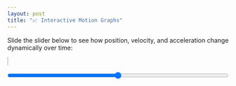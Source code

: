 ```yaml
---
layout: post
title: "📈 Interactive Motion Graphs"
---
```


<p>Slide the slider below to see how position, velocity, and acceleration change dynamically over time:</p>

<div class="motion-graph-container">
  <canvas id="canvas" width="1000" height="600"></canvas>
  <input type="range" id="slider" min="0" max="100" value="50">
</div>

<style>
  .motion-graph-container {
    max-width: 1000px;
    margin: 0 auto;
  }

  canvas {
    width: 100%;
    height: auto;
    border: 1px solid #ccc;
  }

  #slider {
    width: 100%;
    margin: 1rem auto;
    display: block;
  }
</style>

<script>
  const slider = document.getElementById("slider");
  const canvas = document.getElementById("canvas");
  const ctx = canvas.getContext("2d");

  let data = [];
  let lastTime = performance.now();
  let lastPos = +slider.value;
  let lastVel = 0;
  const MAX_POINTS = 300;

  function updateData() {
    const now = performance.now();
    const dt = (now - lastTime) / 1000;
    const pos = +slider.value;
    const vel = (pos - lastPos) / dt;
    const acc = (vel - lastVel) / dt;
    data.push({ t: now / 1000, pos, vel, acc });
    if (data.length > MAX_POINTS) data.shift();
    lastTime = now;
    lastPos = pos;
    lastVel = vel;
  }

  function drawGraph(values, yOffset, label, color, graphHeight, width, customYMap = null) {
  ctx.save();
  ctx.translate(0, yOffset);

  const padding = 10;

  // Background
  ctx.fillStyle = "#f9f9f9";
  ctx.fillRect(0, 0, width, graphHeight);
  ctx.strokeStyle = "#000";
  ctx.strokeRect(0, 0, width, graphHeight);

  // Title
  ctx.fillStyle = "#000";
  ctx.font = "12px sans-serif";
  ctx.fillText(label, 10, 15);

  // Optional tick marks if using a custom Y-mapper (position graph)
  if (customYMap) {
    const sliderMin = +slider.min;
    const sliderMax = +slider.max;
    const step = 10;

    ctx.strokeStyle = "#ccc";
    ctx.fillStyle = "#333";
    ctx.textAlign = "right";
    ctx.textBaseline = "middle";
    ctx.font = "10px sans-serif";

    for (let val = sliderMin; val <= sliderMax; val += step) {
      const y = customYMap(val, graphHeight, padding);
      ctx.beginPath();
      ctx.moveTo(0, y);
      ctx.lineTo(5, y);
      ctx.stroke();
      ctx.fillText(val, 28, y);
    }
  }

  // Draw line graph
  ctx.beginPath();
  ctx.strokeStyle = color;

  for (let i = 0; i < values.length; i++) {
    const x = (i / MAX_POINTS) * width;
    let y;

    if (customYMap) {
      y = customYMap(values[i], graphHeight, padding);
    } else {
      const max = Math.max(...values.map(v => Math.abs(v))) || 1;
      y = graphHeight / 2 - (values[i] / max) * (graphHeight / 2) * 0.9;
    }

    if (i === 0) ctx.moveTo(x, y);
    else ctx.lineTo(x, y);
  }

  ctx.stroke();
  ctx.restore();
}

  
  function smooth(array, windowSize = 5) {
    const result = [];
    for (let i = 0; i < array.length; i++) {
      const start = Math.max(0, i - windowSize + 1);
      const slice = array.slice(start, i + 1);
      const avg = slice.reduce((sum, val) => sum + val, 0) / slice.length;
     result.push(avg);
    }
    return result;
  } 

  function draw() {
    updateData();
    const width = canvas.clientWidth;
    const height = canvas.clientHeight;
    canvas.width = width;
    canvas.height = height;

    const graphHeight = height / 3;

    ctx.clearRect(0, 0, width, height);

    const positions = data.map(d => d.pos);
    const velocities = data.map(d => d.vel);
    const accelerations = data.map(d => d.acc);

    drawGraph(positions, 0, "Position", "blue", graphHeight, width, (v, h, p) => {
  const sliderMin = +slider.min;
  const sliderMax = +slider.max;
  return h - ((v - sliderMin) / (sliderMax - sliderMin)) * (h - 2 * p) - p;
});

    drawGraph(velocities, graphHeight, "Velocity", "green", graphHeight, width);
    drawGraph(accelerations, 2 * graphHeight, "Acceleration", "red", graphHeight, width);

    requestAnimationFrame(draw);
  }

  draw();
</script>

